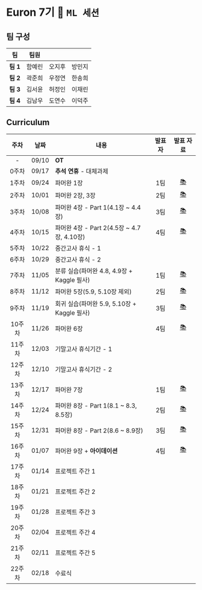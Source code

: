 # Euron 7기 🐣 ```ML 세션```

## 팀 구성

|팀|팀원| | | 
|---|---|---|---|
|**팀 1**|함예린|오지후|방민지|
|**팀 2**|곽준희|우정연|한송희|
|**팀 3**|김서윤|허정인|이재린|
|**팀 4**|김남우|도연수|이덕주|

## Curriculum
|주차|날짜|내용|발표자|발표 자료|
|:-:|:---:|---------------|:---:|:-:|
|-|09/10|**OT**|||
|0주차|09/17|**추석 연휴** - 대체과제|||
|1주차|09/24|파머완 1장|1팀|[📚]( )|
|2주차|10/01|파머완 2장, 3장|2팀|[📚]( )|
|3주차|10/08|파머완 4장 - Part 1(4.1장 ~  4.4장)|3팀|[📚]( )|
|4주차|10/15|파머완 4장 - Part 2(4.5장 ~ 4.7장, 4.10장)|4팀|[📚]( )|
|5주차|10/22|중간고사 휴식 - 1|||
|6주차|10/29|중간고사 휴식 - 2|||
|7주차|11/05|분류 실습(파머완 4.8, 4.9장 + Kaggle 필사)|1팀|[📚]( )|
|8주차|11/12|파머완 5장(5.9, 5.10장 제외)|2팀|[📚]( )|
|9주차|11/19|회귀 실습(파머완 5.9, 5.10장 + Kaggle 필사)|3팀|[📚]( )|
|10주차|11/26|파머완 6장|4팀|[📚]( )|
|11주차|12/03|기말고사 휴식기간 - 1|||
|12주차|12/10|기말고사 휴식기간 - 2|||
|13주차|12/17|파머완 7장|1팀|[📚]( )|
|14주차|12/24|파머완 8장 - Part 1(8.1 ~ 8.3, 8.5장)|2팀|[📚]( )|
|15주차|12/31|파머완 8장 - Part 2(8.6 ~ 8.9장)|3팀|[📚]( )|
|16주차|01/07|파머완 9장 + **아이데이션**|4팀|[📚]( )|
|17주차|01/14|프로젝트 주간 1|||
|18주차|01/21|프로젝트 주간 2|||
|19주차|01/28|프로젝트 주간 3|||
|20주차|02/04|프로젝트 주간 4|||
|21주차|02/11|프로젝트 주간 5|||
|22주차|02/18|수료식|||
